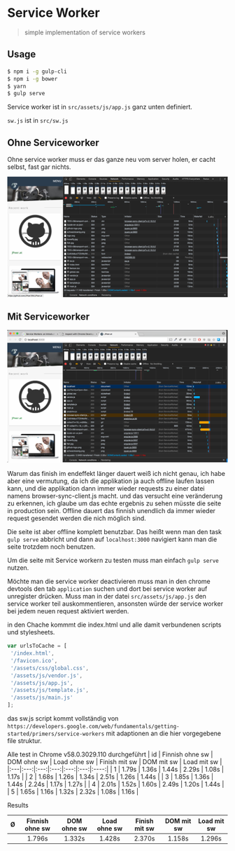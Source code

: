 # Service Worker

> simple implementation of service workers

## Usage
```sh
$ npm i -g gulp-cli
$ npm i -g bower
$ yarn
$ gulp serve
```

Service worker ist in `src/assets/js/app.js` ganz unten definiert.

`sw.js` ist in `src/sw.js`

## Ohne Serviceworker

Ohne service worker muss er das ganze neu vom server holen, er cacht selbst, fast gar nichts.

![Network ohne Serviceworker Implementatierung](media/ohne_sw.png "Network ohne Serviceworker Implementatierung")

## Mit Serviceworker

![Network ohne Serviceworker Implementatierung](media/serviceworker.png "Network ohne Serviceworker Implementatierung")

Warum das finish im endeffekt länger dauert weiß ich nicht genau,
ich habe aber eine vermutung, da ich die applikation ja auch offline laufen lassen kann,
und die applikation dann immer wieder requests zu einer datei namens browser-sync-client.js macht.
und das versucht eine veränderung zu erkennen, ich glaube um das echte ergebnis zu sehen müsste die seite in production sein. Offline dauert das finnish unendlich da immer wieder request gesendet werden die nich möglich sind.

Die seite ist aber offline komplett benutzbar. Das heißt wenn man den task `gulp serve` abbricht und dann auf `localhost:3000` navigiert kann man die seite trotzdem noch benutzen.

Um die seite mit Service workern zu testen muss man einfach `gulp serve` nutzen.

Möchte man die service worker deactivieren muss man in den chrome devtools den tab `application` suchen und dort bei service worker auf unregister drücken. Muss man in der datei `src/assets/js/app.js` den service worker teil auskommentieren, ansonsten würde der service worker bei jedem neuen request aktiviert werden.

in den Chache kommmt die index.html und alle damit verbundenen scripts und stylesheets.

```js
var urlsToCache = [
 '/index.html',
 '/favicon.ico',
 '/assets/css/global.css',
 '/assets/js/vendor.js',
 '/assets/js/app.js',
 '/assets/js/template.js',
 '/assets/js/main.js'
];
```

das sw.js script kommt vollständig von `https://developers.google.com/web/fundamentals/getting-started/primers/service-workers`
mit adaptionen an die hier vorgegebene file struktur.

Alle test in Chrome v58.0.3029.110 durchgeführt
|  id | Finnish ohne sw  | DOM ohne sw   | Load ohne sw  | Finish mit sw   | DOM mit sw   | Load mit sw   |
|:---|:---:|:---:|:---:|:---:|:---:|:----:|
| 1   | 1.79s | 1.36s | 1.44s | 2.29s | 1.08s | 1.17s |
| 2   | 1.68s | 1.26s | 1.34s | 2.51s | 1.26s | 1.44s |
| 3   | 1.85s | 1.36s | 1.44s | 2.24s | 1.17s | 1.27s |
| 4   | 2.01s | 1.52s | 1.60s | 2.49s | 1.20s | 1.44s |
| 5   | 1.65s | 1.16s | 1.32s | 2.32s | 1.08s | 1.16s |

Results

|  Ø   | Finnish ohne sw  | DOM ohne sw   | Load ohne sw  | Finish mit sw   | DOM mit sw   | Load mit sw   |
|:-----|:----------------:|:-------------:|:-------------:|:---------------:|:------------:|:-------------:|
|      |      1.796s      |    1.332s     |     1.428s    |      2.370s     |    1.158s    |     1.296s    |

